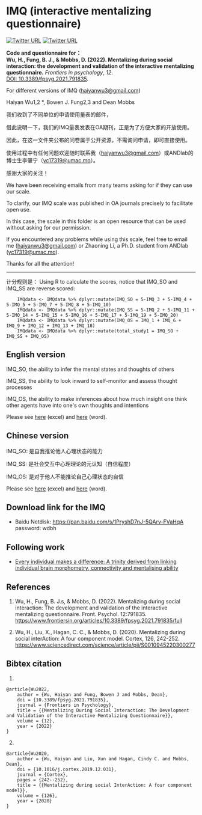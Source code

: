 # IMQ (interactive mentalizing questionnaire)

[![Twitter URL](https://img.shields.io/twitter/url?label=%40ANDlab3&style=social&url=https%3A%2F%2Ftwitter.com%2Flizhn7)](https://twitter.com/ANDlab3)
[![Twitter URL](https://img.shields.io/twitter/url?label=%40lizhn7&style=social&url=https%3A%2F%2Ftwitter.com%2Flizhn7)](https://twitter.com/lizhn7)

**Code and questionnaire for： <br />**
**Wu, H., Fung, B. J., & Mobbs, D. (2022). Mentalizing during social interaction: the development and validation of the interactive mentalizing questionnaire.** *Frontiers in psychology*, *12*. <br />
[DOI: 10.3389/fpsyg.2021.791835](https://doi.org/10.3389/fpsyg.2021.791835).

For different versions of IMQ (haiyanwu3@gmail.com)

Haiyan Wu1,2
*, Bowen J. Fung2,3 and Dean Mobbs

我们收到了不同单位的申请使用量表的邮件，

借此说明一下，我们的IMQ量表发表在OA期刊，正是为了方便大家的开放使用。

因此，在这一文件夹公布的问卷属于公开资源，不需询问申请，即可直接使用。

使用过程中有任何问题欢迎随时联系我（haiyanwu3@gmail.com）或ANDlab的博士生李肇宁（yc17319@umac.mo）。

感谢大家的关注！

We have been receiving emails from many teams asking for if they can use our scale. 

To clarify, our IMQ scale was published in OA journals precisely to facilitate open use.

In this case, the scale in this folder is an open resource that can be used without asking for our permission. 

If you encountered any problems while using this scale, feel free to email me (haiyanwu3@gmail.com) or Zhaoning Li, a Ph.D. student from ANDlab (yc17319@umac.mo).

Thanks for all the attention!

----
计分规则是：
Using R to calculate the scores, notice that IMQ_SO and IMQ_SS are reverse scored:

        IMQdata <- IMQdata %>% dplyr::mutate(IMQ_SO = 5-IMQ_3 + 5-IMQ_4 + 5-IMQ_5 + 5-IMQ_7 + 5-IMQ_8 + 5-IMQ_10)
        IMQdata <- IMQdata %>% dplyr::mutate(IMQ_SS = 5-IMQ_2 + 5-IMQ_11 + 5-IMQ_14 + 5-IMQ_15 + 5-IMQ_16 + 5-IMQ_17 + 5-IMQ_19 + 5-IMQ_20)
        IMQdata <- IMQdata %>% dplyr::mutate(IMQ_OS = IMQ_1 + IMQ_6 + IMQ_9 + IMQ_12 + IMQ_13 + IMQ_18)
        IMQdata <- IMQdata %>% dplyr::mutate(total_study1 = IMQ_SO + IMQ_SS + IMQ_OS)

## English version 

IMQ_SO, the ability to infer the mental states and thoughts of others

IMQ_SS, the ability to look inward to self-monitor and assess thought processes

IMQ_OS, the ability to make inferences about how much insight one think other agents have into one's own thoughts and intentions

Please see [here](https://github.com/andlab-um/IMQ/blob/main/IMQ_EN.xlsx) (excel) and [here](https://github.com/andlab-um/IMQ/blob/main/IMQ_EN.docx) (word).

## Chinese version

IMQ_SO: 是自我推论他人心理状态的能力

IMQ_SS: 是社会交互中心理理论的元认知（自信程度）

IMQ_OS: 是对于他人不能推论自己心理状态的自信

Please see [here](https://github.com/andlab-um/IMQ/blob/main/IMQ_CN.xlsx) (excel) and [here](https://github.com/andlab-um/IMQ/blob/main/IMQ_CN.docx) (word).

## Download link for the IMQ

- Baidu Netdisk: https://pan.baidu.com/s/1PryshD7nJ-5QArv-FVaHqA password: wdbh

## Following work

- [Every individual makes a difference: A trinity derived from linking individual brain morphometry, connectivity and mentalising ability](https://github.com/andlab-um/trinity)

## References
1. Wu, H., Fung, B. J.s, & Mobbs, D. (2022). Mentalizing during social interaction: The development and validation of the interactive mentalizing questionnaire. Front. Psychol. 12:791835. https://www.frontiersin.org/articles/10.3389/fpsyg.2021.791835/full

2. Wu, H., Liu, X., Hagan, C. C., & Mobbs, D. (2020). Mentalizing during social interAction: A four component model. Cortex, 126, 242-252.
https://www.sciencedirect.com/science/article/pii/S0010945220300277

## Bibtex citation

1.

    @article{Wu2022,
        author = {Wu, Haiyan and Fung, Bowen J and Mobbs, Dean},
        doi = {10.3389/fpsyg.2021.791835},
        journal = {Frontiers in Psychology},
        title = {{Mentalizing During Social Interaction: The Development and Validation of the Interactive Mentalizing Questionnaire}},
        volume = {12},
        year = {2022}
    }

2.

    @article{Wu2020,
        author = {Wu, Haiyan and Liu, Xun and Hagan, Cindy C. and Mobbs, Dean},
        doi = {10.1016/j.cortex.2019.12.031},
        journal = {Cortex},
        pages = {242--252},
        title = {{Mentalizing during social InterAction: A four component model}},
        volume = {126},
        year = {2020}
    }
